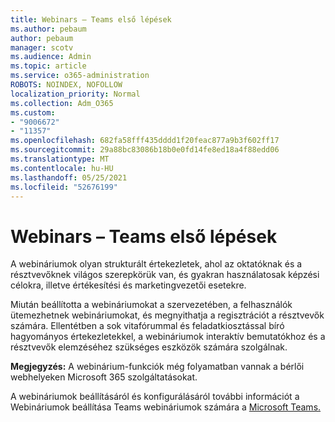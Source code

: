 ```yaml
---
title: Webinars – Teams első lépések
ms.author: pebaum
author: pebaum
manager: scotv
ms.audience: Admin
ms.topic: article
ms.service: o365-administration
ROBOTS: NOINDEX, NOFOLLOW
localization_priority: Normal
ms.collection: Adm_O365
ms.custom:
- "9006672"
- "11357"
ms.openlocfilehash: 682fa58fff435dddd1f20feac877a9b3f602ff17
ms.sourcegitcommit: 29a88bc83086b18b0e0fd14fe8ed18a4f88edd06
ms.translationtype: MT
ms.contentlocale: hu-HU
ms.lasthandoff: 05/25/2021
ms.locfileid: "52676199"
---
```

# <a name="getting-started-with-teams-webinars"></a>Webinars – Teams első lépések

A webináriumok olyan strukturált értekezletek, ahol az oktatóknak és a résztvevőknek világos szerepkörük van, és gyakran használatosak képzési célokra, illetve értékesítési és marketingvezetői esetekre.

Miután beállította a webináriumokat a szervezetében, a felhasználók ütemezhetnek webináriumokat, és megnyithatja a regisztrációt a résztvevők számára. Ellentétben a sok vitafórummal és feladatkiosztással bíró hagyományos értekezletekkel, a webináriumok interaktív bemutatókhoz és a résztvevők elemzéséhez szükséges eszközök számára szolgálnak.

**Megjegyzés:** A webinárium-funkciók még folyamatban vannak a bérlői webhelyeken Microsoft 365 szolgáltatásokat. 

A webináriumok beállításáról és konfigurálásáról további információt a Webináriumok beállítása Teams webináriumok számára a [Microsoft Teams.](/microsoftteams/set-up-webinars)